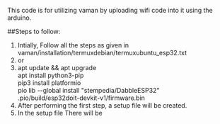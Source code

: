 This code is for utilizing vaman by uploading wifi code into it using the arduino.

##Steps to follow:
1) Intially, Follow all the steps as given in vaman/installation/termuxdebian/termuxubuntu_esp32.txt
2) or
3) apt update && apt upgrade <br>
   apt install python3-pip <br>
   pip3 install platformio <br>
   pio lib --global install "stempedia/DabbleESP32" <br>
   .pio/build/esp32doit-devkit-v1/firmware.bin <br>
3) After performing the first step, a setup file will be created.
4) In the setup file There will be 

